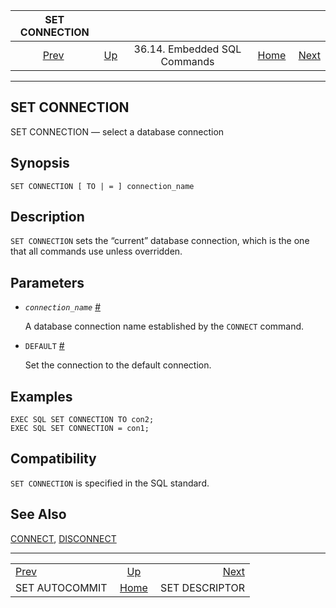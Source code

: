 <!--?xml version="1.0" encoding="UTF-8" standalone="no"?-->

|                     SET CONNECTION                     |                                                             |                              |                                                       |                                                        |
| :----------------------------------------------------: | :---------------------------------------------------------- | :--------------------------: | ----------------------------------------------------: | -----------------------------------------------------: |
| [Prev](ecpg-sql-set-autocommit.html "SET AUTOCOMMIT")  | [Up](ecpg-sql-commands.html "36.14. Embedded SQL Commands") | 36.14. Embedded SQL Commands | [Home](index.html "PostgreSQL 17devel Documentation") |  [Next](ecpg-sql-set-descriptor.html "SET DESCRIPTOR") |

***

## SET CONNECTION

SET CONNECTION — select a database connection

## Synopsis

    SET CONNECTION [ TO | = ] connection_name

## Description

`SET CONNECTION` sets the “current” database connection, which is the one that all commands use unless overridden.

## Parameters

*   *`connection_name`* [#](#ECPG-SQL-SET-CONNECTION-CONNECTION-NAME)

    A database connection name established by the `CONNECT` command.

*   `DEFAULT` [#](#ECPG-SQL-SET-CONNECTION-DEFAULT)

    Set the connection to the default connection.

## Examples

    EXEC SQL SET CONNECTION TO con2;
    EXEC SQL SET CONNECTION = con1;

## Compatibility

`SET CONNECTION` is specified in the SQL standard.

## See Also

[CONNECT](ecpg-sql-connect.html "CONNECT"), [DISCONNECT](ecpg-sql-disconnect.html "DISCONNECT")

***

|                                                        |                                                             |                                                        |
| :----------------------------------------------------- | :---------------------------------------------------------: | -----------------------------------------------------: |
| [Prev](ecpg-sql-set-autocommit.html "SET AUTOCOMMIT")  | [Up](ecpg-sql-commands.html "36.14. Embedded SQL Commands") |  [Next](ecpg-sql-set-descriptor.html "SET DESCRIPTOR") |
| SET AUTOCOMMIT                                         |    [Home](index.html "PostgreSQL 17devel Documentation")    |                                         SET DESCRIPTOR |
